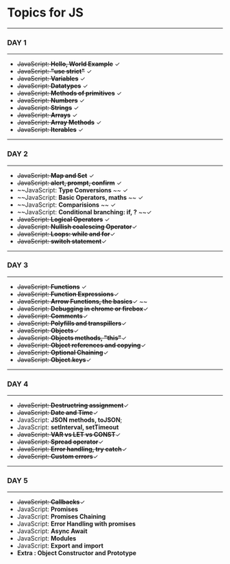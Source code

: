 # Topics for JS

---

### DAY 1

---

- ~~JavaScript: **Hello, World Example**~~ &check;
- ~~JavaScript: **"use strict"**~~ &check;
- ~~JavaScript: **Variables**~~ &check;
- ~~JavaScript: **Datatypes**~~ &check;
- ~~JavaScript: **Methods of primitives**~~ &check;
- ~~JavaScript: **Numbers**~~ &check;
- ~~JavaScript: **Strings**~~ &check;
- ~~JavaScript: **Arrays**~~ &check;
- ~~JavaScript: **Array Methods**~~ &check;
- ~~JavaScript: **Iterables**~~ &check;

---

### DAY 2

---

- ~~JavaScript: **Map and Set**~~ &check;
- ~~JavaScript: **alert, prompt, confirm**~~ &check;
- ~~JavaScript: **Type Conversions** ~~ &check;
- ~~JavaScript: **Basic Operators, maths** ~~ &check;
- ~~JavaScript: **Comparisions** ~~ &check;
- ~~JavaScript: **Conditional branching: if, ?** ~~&check;
- ~~JavaScript: **Logical Operators**~~ &check;
- ~~JavaScript: **Nullish coalescing Operator**~~&check;
- ~~JavaScript: **Loops: while and for**~~&check;
- ~~JavaScript: **switch statement**~~&check;

---

### DAY 3

---

- ~~JavaScript: **Functions**~~ &check;
- ~~JavaScript: **Function Expressions**~~&check;
- ~~JavaScript: **Arrow Functions, the basics**~~&check;                       ~~
- ~~JavaScript: **Debugging in chrome or firebox**~~&check;
- ~~JavaScript: **Comments**~~&check;
- ~~JavaScript: **Polyfills and transpillers**~~&check;
- ~~JavaScript: **Objects**~~&check;
- ~~JavaScript: **Objects methods, "this"**~~&check;
- ~~JavaScript: **Object references and copying**~~&check;
- ~~JavaScript: **Optional Chaining**~~&check;
- ~~JavaScript: **Object.keys**~~&check;

---

### DAY 4

---

- ~~JavaScript: **Destructring assignment**~~&check;
- ~~JavaScript: **Date and Time**~~&check;
- JavaScript: **JSON methods, toJSON**;
- JavaScript: **setInterval, setTimeout**
- ~~JavaScript: **VAR vs LET vs CONST**~~&check;
- ~~JavaScript: **Spread operator**~~&check;
- ~~JavaScript: **Error handling, try catch**~~&check;
- ~~JavaScript: **Custom errors**~~&check;

---

### DAY 5

---

- ~~JavaScript: **Callbacks**~~&check;
- JavaScript: **Promises**
- JavaScript: **Promises Chaining**
- JavaScript: **Error Handling with promises**
- JavaScript: **Async Await**
- JavaScript: **Modules**
- JavaScript: **Export and import**
- **Extra : Object Constructor and Prototype**

